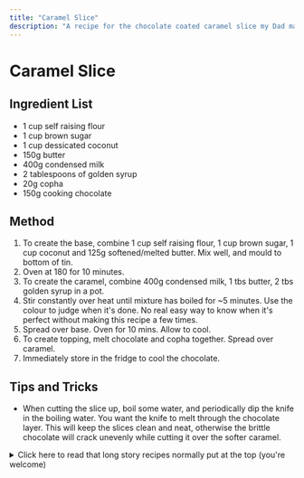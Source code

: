 ```yaml
---
title: "Caramel Slice"
description: "A recipe for the chocolate coated caramel slice my Dad makes."
---
```


# Caramel Slice

## Ingredient List

- 1 cup self raising flour
- 1 cup brown sugar
- 1 cup dessicated coconut
- 150g butter
- 400g condensed milk
- 2 tablespoons of golden syrup
- 20g copha
- 150g cooking chocolate

## Method

1. To create the base, combine 1 cup self raising flour, 1 cup brown sugar, 1 cup coconut and 125g softened/melted butter. Mix well, and mould to bottom of tin.
2. Oven at 180 for 10 minutes.
3. To create the caramel, combine 400g condensed milk, 1 tbs butter, 2 tbs golden syrup in a pot.
4. Stir constantly over heat until mixture has boiled for ~5 minutes. Use the colour to judge when it's done. No real easy way to know when it's perfect without making this recipe a few times.
5. Spread over base. Oven for 10 mins. Allow to cool.
6. To create topping, melt chocolate and copha together. Spread over caramel.
7. Immediately store in the fridge to cool the chocolate.

## Tips and Tricks

- When cutting the slice up, boil some water, and periodically dip the knife in the boiling water. You want the knife to melt through the chocolate layer. This will keep the slices clean and neat, otherwise the brittle chocolate will crack unevenly while cutting it over the softer caramel.

<details>
<summary>
Click here to read that long story recipes normally put at the top (you're welcome)
</summary>

## Optional Story

This is a copy of the typewritten recipe my Dad used to make his caramel slice. He made this a lot growing up, and is one of two variations. This is a plain chocolate and caramel one, but a white-choc macadamia version exists as well. I have fond memories of Dad taking the slice out of the tin once it has cooled, and 'squaring up' the sides of the slice so that each individual slice was perfectly shaped. This is great, because we'd has a bunch of offcuts which we would immediately eat. Here is a picture of the original recipe from the recipe book:

![An image of the old caramel slice recipe](/images/recipes/caramel_slice_recipe.jpg)

</details>
